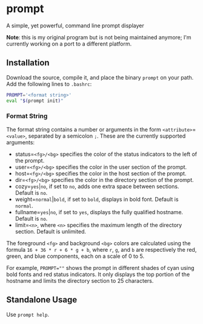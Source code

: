 # prompt
A simple, yet powerful, command line prompt displayer

**Note**: this is my original program but is not being maintained anymore; I'm currently working on a port to a different platform.

## Installation ##

Download the source, compile it, and place the binary `prompt` on your path. Add the following lines to `.bashrc`:

``` bash
PROMPT='<format string>'
eval "$(prompt init)"
```

### Format String ###

The format string contains a number or arguments in the form `<attribute>`=`<value>`, separated by a semicolon `;`. These are the currently supported arguments:

* status=`<fg>/<bg>` specifies the color of the status indicators to the left of the prompt.
* user=`<fg>/<bg>` specifies the color in the user section of the prompt.
* host=`<fg>/<bg>` specifies the color in the host section of the prompt.
* dir=`<fg>/<bg>` specifies the color in the directory section of the prompt.
* cozy=`yes`|`no`, if set to `no`, adds one extra space between sections. Default is `no`.
* weight=`normal`|`bold`, if set to `bold`, displays in bold font. Default is `normal`.
* fullname=`yes`|`no`, if set to `yes`, displays the fully qualified hostname. Default is `no`.
* limit=`<n>`, where `<n>` specifies the maximum length of the directory section. Default is unlimited.

The foreground `<fg>` and background `<bg>` colors are calculated using the formula `16 + 36 * r + 6 * g + b`, where `r`, `g`, and `b` are respectively the red, green, and blue components, each on a scale of 0 to 5.

For example, `PROMPT=""` shows the prompt in different shades of cyan using bold fonts and red status indicators. It only displays the top portion of the hostname and limits the directory section to 25 characters.

## Standalone Usage ##

Use `prompt help`.
